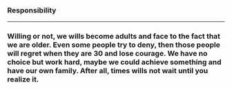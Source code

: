 ###  Responsibility
***

### Willing or not, we wills become adults and face to the fact that we are older. Even some people try to deny, then those people will regret when they are 30 and lose courage. We have no choice but work hard, maybe we could achieve something and have our own family. After all, times wills not wait until you realize it.